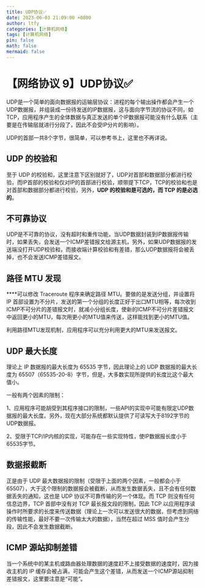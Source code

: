 ```yaml
---
title: UDP协议✅
date: 2023-06-03 21:09:00 +0800
author: ltfy
categories: [计算机网络]
tags: [计算机网络]
pin: false
math: false
mermaid: false
---
```


# 【网络协议 9】UDP协议✅

UDP是一个简单的面向数据报的运输层协议：进程的每个输出操作都会产生一个UDP数据报，并组装成一份待发送的IP数据报，这与面向字节流的协议不同，如TCP，应用程序产生的全体数据与真正发送的单个IP数据报可能没有什么联系（主要是在传输层就进行分段了，因此不会受IP分片的影响）。

UDP的首部一共8个字节，很简单，可以参考书上，这里也不再详说。

## **UDP 的校验和**

至于 UDP 的校验和，这里注意下区别就好了，UDP对首部和数据部分都进行校验，而IP首部的校验和仅对IP的首部进行校验，顺带提下TCP，TCP的校验和也是对首部和数据部分都进行校验，另外，**UDP 的校验和是可选的，而 TCP 的是必选的**。

## **不可靠协议**

UDP是不可靠的协议，没有超时和重传功能，当UDP数据封装到IP数据报传输时，如果丢失，会发送一个ICMP差错报文给源主机，另外，如果UDP数据报的发送端没打开UDP校验和，而接收端计算校验和有差错，那么UDP数据报将会被丢掉，也不会发送ICMP差错报文。

## **路径 MTU 发现**

****可以修改 Traceroute 程序来确定路径 MTU。要做的是发送分组，并设置将 IP 首部设置为不分片，发送的第一个分组的长度正好于出口MTU相等，每次收到ICMP不可分片的差错报文时，就减小分组长度，使新的ICMP不可分片差错报文中返回更小的MTU，每次用更小的MTU值来传送，这样能找到更小的MTU值。

利用路径MTU发现机制，应用程序可以充分利用更大的MTU来发送报文。

## **UDP 最大长度**

理论上 IP 数据报的最大长度为 65535 字节，因此理论上的 UDP 数据报的最大长度为 65507（65535-20-8）字节，但是，大多数实现所提供的长度比这个最大值小。

一般有两个因素的限制：

1、应用程序可能胡受到其程序接口的限制，一些API的实现中可能有限定UDP数据报的最大长度。另外，现在大部分系统都默认提供了可读写大于8192字节的UDP数据报。

2、受限于TCP/IP内核的实现，可能存在一些实现特性，使IP数据报长度小于65535字节。

## **数据报截断**

正是由于 UDP 最大数据报的限制（受限于上面的两个因素，一般都会小于 65507），大于这个限制的数据报会被截断，从而发生数据丢失，且不会有任何数据丢失的通知，这也是 UDP 协议不可靠传输的另一个体现。而 TCP 则没有任何信息边界，TCP 首部中没有对 TCP 最长报文段的限制，因此 TCP 以应用程序读操作时所要求的长度来传送数据（理论上一次可以发送很大的数据，但考虑到网络的传输性能，最好不要一次传输太大的数据），当然在超过 MSS 值时会产生分段，因此不会发生数据截断。

## **ICMP 源站抑制差错**

当一个系统中的某主机或路由器处理数据的速度赶不上接受数据的速度时，因为接收主机的 IP 缓存会被占满，可能会产生这个差错，从而发送一个ICMP源站抑制差错报文，这里要注意是“可能”。